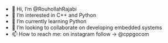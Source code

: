 - 👋 Hi, I’m @RouhollahRajabi
- 👀 I’m interested in C++ and Python
- 🌱 I’m currently learning Python
- 💞️ I’m looking to collaborate on developing embedded systems 
- 📫 How to reach me: on instagram follow -> @cppgocom

<!---
RouhollahRajabi/RouhollahRajabi is a ✨ special ✨ repository because its `README.md` (this file) appears on your GitHub profile.
You can click the Preview link to take a look at your changes.
--->
